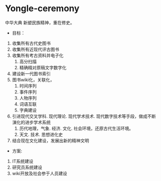 # Yongle-ceremony

中华大典
新塑民族精神，重在修史。

+ 目标：
1. 收集所有古代史图书
2. 收集所有近现代评古图书
3. 收集所有考古资料并电子化
    1. 高分扫描
    2. 精确精对原稿文字数字化
4. 建设新一代图书索引
5. 图书wiki化，关联化，
    1. 时间序列
    2. 事件序列
    3. 人物序列
    4. 词语互联
    5. 字典建设
6. 引进现代交叉学科. 现代理论. 现代学术技术. 现代数字技术等手段，做成不断演化的进步学术系统
    1. 历代地理，气象. 经济. 文化. 社会环境，还原古代生活环境。
    2. 天文. 技术. 思想进化史
7. 结合现在文化建设，发展出新的精神文明

+ 方案:
1. IT系统建设
2. 研究员系统建设
3. wiki开放及社会参于人员建设
